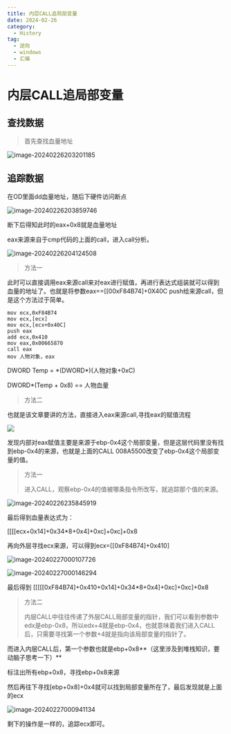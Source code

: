 ```yaml
---
title: 内层CALL追局部变量
date: 2024-02-26
category:
  - History
tag:
  - 逆向
  - windows
  - 汇编
---
```

# 内层CALL追局部变量

## 查找数据

> 首先查找血量地址

![image-20240226203201185](https://wqby-1304194722.cos.ap-nanjing.myqcloud.com/img/image-20240226203201185.png)

## 追踪数据

在OD里面dd血量地址，随后下硬件访问断点

![image-20240226203859746](https://wqby-1304194722.cos.ap-nanjing.myqcloud.com/img/image-20240226203859746.png)

断下后得知此时的eax+0x8就是血量地址

eax来源来自于cmp代码的上面的call，进入call分析。

![image-20240226204124508](https://wqby-1304194722.cos.ap-nanjing.myqcloud.com/img/image-20240226204124508.png)

> 方法一

此时可以直接调用eax来源call来对eax进行赋值，再进行表达式组装就可以得到血量的地址了。也就是将参数eax==[[00xF84B74]+0X40C push给来源call，但是这个方法过于简单。

```
mov ecx,0xF84B74
mov ecx,[ecx]
mov ecx,[ecx+0x40C]
push eax
add ecx,0x410
mov eax,0x00665870
call eax
mov 人物对象，eax
```

DWORD Temp = \*(DWORD\*)(人物对象+0xC)

DWORD*(Temp + 0x8) == 人物血量

> 方法二

也就是该文章要讲的方法，直接进入eax来源call,寻找eax的赋值流程

![](https://wqby-1304194722.cos.ap-nanjing.myqcloud.com/img/image-20240226205517703.png)

发现内部对eax赋值主要是来源于ebp-0x4这个局部变量，但是这层代码里没有找到ebp-0x4的来源，也就是上面的CALL 008A5500改变了ebp-0x4这个局部变量的值。

> 方法一
>
> 进入CALL，观察ebp-0x4的值被哪条指令所改写，就追踪那个值的来源。

![image-20240226235845919](https://wqby-1304194722.cos.ap-nanjing.myqcloud.com/img/image-20240226235845919.png)

最后得到血量表达式为：

[[[[ecx+0x14]+0x34*8+0x4]+0xc]+0xc]+0x8

再向外层寻找ecx来源，可以得到ecx=[[0xF84B74]+0x410]

![image-20240227000107726](https://wqby-1304194722.cos.ap-nanjing.myqcloud.com/img/image-20240227000107726.png)

![image-20240227000146294](https://wqby-1304194722.cos.ap-nanjing.myqcloud.com/img/image-20240227000146294.png)

最后得到 [[[[[0xF84B74]+0x410+0x14]+0x34*8+0x4]+0xc]+0xc]+0x8

> 方法二
>
> 内层CALL中往往传递了外层CALL局部变量的指针，我们可以看到参数中edx是ebp-0x8，所以edx+4就是ebp-0x4，也就意味着我们进入CALL后，只需要寻找第一个参数+4就是指向该局部变量的指针了。

而进入内层CALL后，第一个参数也就是ebp+0x8**（这里涉及到堆栈知识，要动脑子思考一下）**

标注出所有ebp+0x8，寻找ebp+0x8来源

然后再往下寻找[ebp+0x8]+0x4就可以找到局部变量所在了，最后发现就是上面的ecx

![image-20240227000941134](https://wqby-1304194722.cos.ap-nanjing.myqcloud.com/img/image-20240227000941134.png)

剩下的操作是一样的，追踪ecx即可。
